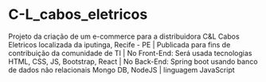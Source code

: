 # C-L_cabos_eletricos
Projeto da criação de um e-commerce para a distribuidora C&amp;L Cabos Eletricos localizada da iputinga, Recife - PE | Publicada para fins de contribuição da comunidade de TI | No Front-End: Será usada tecnologias HTML, CSS, JS, Bootstrap, React | No Back-End: Spring boot usando banco de dados não relacionais Mongo DB, NodeJS | linguagem JavaScript
